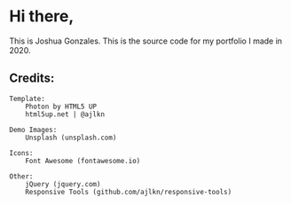 # Hi there, 
This is Joshua Gonzales. This is the source code for my portfolio I made in 2020.


## Credits:

	Template:
		Photon by HTML5 UP
		html5up.net | @ajlkn
	
	Demo Images:
		Unsplash (unsplash.com)

	Icons:
		Font Awesome (fontawesome.io)

	Other:
		jQuery (jquery.com)
		Responsive Tools (github.com/ajlkn/responsive-tools)
